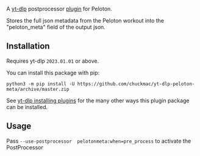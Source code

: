 A [yt-dlp](https://github.com/yt-dlp/yt-dlp) postprocessor [plugin](https://github.com/yt-dlp/yt-dlp#plugins) for Peloton.

Stores the full json metadata from the Peloton workout into the "peloton_meta" field of the output json.


## Installation

Requires yt-dlp `2023.01.01` or above.

You can install this package with pip:
```
python3 -m pip install -U https://github.com/chuckmac/yt-dlp-peloton-meta/archive/master.zip
```

See [yt-dlp installing plugins](https://github.com/yt-dlp/yt-dlp#installing-plugins) for the many other ways this plugin package can be installed.

## Usage

Pass `--use-postprocessor  pelotonmeta:when=pre_process` to activate the PostProcessor
